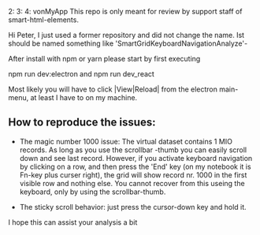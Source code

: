 2: 3: 4: vonMyApp
This repo is only meant for review by support staff of smart-html-elements.

Hi Peter, I just used a former repository and did not change the name.
Ist should be named something like 'SmartGridKeyboardNavigationAnalyze'-


After install with npm or yarn please start by first executing 

npm run dev:electron
and
npm run dev_react

Most likely you will have to click |View|Reload| from the electron main-menu, at least I have to on my machine.

How to reproduce the issues:
----------------------------
- The magic number 1000 issue:
  The virtual dataset contains 1 MIO records. As long as you use the scrollbar -thumb you can easily scroll down and see
  last record.
  However, if you activate keyboard navigation by clicking on a row, and then press the 'End' key (on my notebook 
  it is Fn-key plus curser right), the grid will show record nr. 1000 in the first visible row and nothing else.
  You cannot recover from this useing the keyboard, only by using the scrollbar-thumb.
  
- The sticky scroll behavior:
  just press the cursor-down key and hold it.
  
I hope this can assist your analysis a bit

